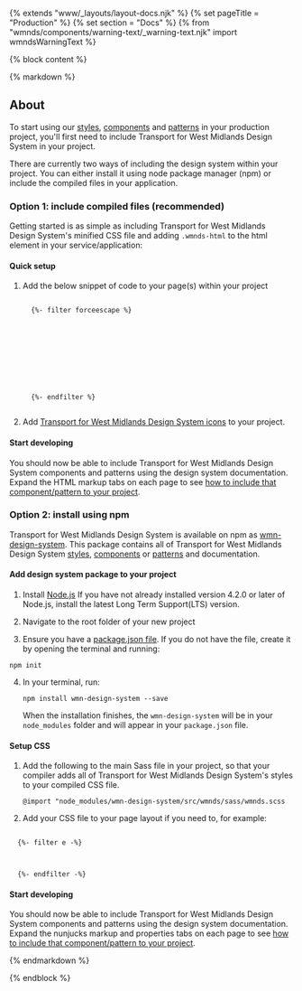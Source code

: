 {% extends "www/_layouts/layout-docs.njk" %}
{% set pageTitle = "Production" %}
{% set section = "Docs" %}
{% from "wmnds/components/warning-text/_warning-text.njk" import wmndsWarningText %}

{% block content %}

{% markdown %}

## About

To start using our [styles](/styles/), [components](/components/) and [patterns](/patterns/) in your production project, you'll first need to include Transport for West Midlands Design System in your project.

There are currently two ways of including the design system within your project. You can either install it using node package manager (npm) or include the compiled files in your application.

### Option 1: include compiled files (recommended)

Getting started is as simple as including Transport for West Midlands Design System's minified CSS file and adding <code class="wmnds-website-inline-code">.wmnds-html</code> to the html element in your service/application:

#### Quick setup

1. Add the below snippet of code to your page(s) within your project
   <pre><code class="html wmnds-show-more-ignore" tabindex="0">
     {%- filter forceescape %}
     <!DOCTYPE html>
     <html lang="en-gb" class="wmnds-html">
       <head>
         <!-- CSS for WMN Design System -->
         <link rel="stylesheet" href="https://unpkg.com/wmn-design-system@$*version/build/css/wmnds.min.css" />
       </head>
       <body>
         <!-- site content... -->
       </body>
     </html>
     {%- endfilter %}
     </code></pre>

2. Add <a href='/styles/icons/#using-icons' title='Documentation about using icons' target='_blank'>Transport for West Midlands Design System icons</a> to your project.

#### Start developing

You should now be able to include Transport for West Midlands Design System components and patterns using the design system documentation. Expand the HTML markup tabs on each page to see [how to include that component/pattern to your project](/docs/get-started/using-the-design-system/).

### Option 2: install using npm

Transport for West Midlands Design System is available on npm as <a href="https://www.npmjs.com/package/wmn-design-system" target="_blank" rel="noopener noreferrer" class="wmnds-link">wmn-design-system</a>. This package contains all of Transport for West Midlands Design System [styles](/styles/), [components](/components/) or [patterns](/patterns/) and documentation.

#### Add design system package to your project

1. Install <a href="https://nodejs.org/en/" target="_blank" rel="noopener noreferrer" class="wmnds-link">Node.js</a>
   If you have not already installed version 4.2.0 or later of Node.js, install the latest Long Term Support(LTS) version.

2. Navigate to the root folder of your new project

3. Ensure you have a <a href="https://docs.npmjs.com/files/package.json" target="_blank" rel="noopener noreferrer" class="wmnds-link">package.json file</a>. If you do not have the file, create it by opening the terminal and running:
<pre><code class="bash wmnds-show-more-ignore" tabindex="0">npm init</code></pre>

4. In your terminal, run:
   <pre><code class="bash wmnds-show-more-ignore" tabindex="0">npm install wmn-design-system --save</code></pre>

   When the installation finishes, the <code class="wmnds-website-inline-code">wmn-design-system</code> will be in your <code class="wmnds-website-inline-code">node_modules</code> folder and will appear in your <code class="wmnds-website-inline-code">package.json</code> file.

#### Setup CSS

1. Add the following to the main Sass file in your project, so that your compiler adds all of Transport for West Midlands Design System's styles to your compiled CSS file.

   <pre><code class="scss wmnds-show-more-ignore" tabindex="0">@import "node_modules/wmn-design-system/src/wmnds/sass/wmnds.scss</code></pre>

2. Add your CSS file to your page layout if you need to, for example:
<pre><code class="html wmnds-show-more-ignore" tabindex="0">
  {%- filter e -%}
  <head>
        <link rel="stylesheet" href="YOUR-CSS-FILE.css" />
  </head>
  {%- endfilter -%}
</code></pre>

#### Start developing

You should now be able to include Transport for West Midlands Design System components and patterns using the design system documentation. Expand the nunjucks markup and properties tabs on each page to see [how to include that component/pattern to your project](/docs/get-started/using-the-design-system/).

{% endmarkdown %}

{% endblock %}
